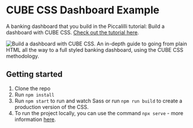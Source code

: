 # CUBE CSS Dashboard Example

A banking dashboard that you build in the Piccalilli tutorial: Build a dashboard with CUBE CSS. [Check out the tutorial here](https://piccalil.li/tutorial/build-a-dashboard-with-cube-css/).

![Build a dashboard with CUBE CSS. An in-depth guide to going from plain HTML all the way to a full styled banking dashboard, using the CUBE CSS methodology.](https://piccalil.li/images/social-share/cube-dash.png)

## Getting started

1. Clone the repo
2. Run `npm install`
3. Run `npm start` to run and watch Sass or run `npm run build` to create a production version of the CSS.
4. To run the project locally, you can use the command `npx serve` - more information [here](https://piccalil.li/quick-tip/quick-and-easy-local-server/).
